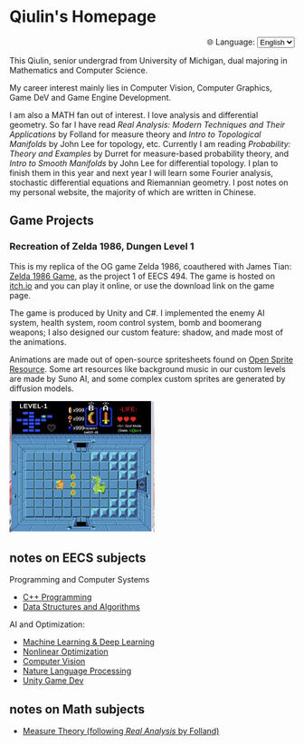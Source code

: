 # Qiulin's Homepage

<div style="text-align: right; margin-top: 10px;">
  <label for="lang">🌐 Language:</label>
  <select id="lang" onchange="location = this.value;">
    <option value="https://qiulinfan.github.io/">English</option>
    <option value="https://qiulinfan.github.io/zh/">中文</option>
  </select>
</div>


This Qiulin, senior undergrad from University of Michigan, dual majoring in Mathematics and Computer Science.  

My career interest mainly lies in Computer Vision, Computer Graphics, Game DeV and Game Engine Development. 

I am also a MATH fan out of interest. I love analysis and differential geometry. So far I have read *Real Analysis: Modern Techniques and Their Applications* by Folland for measure theory and *Intro to Topological Manifolds* by John Lee for topology, etc. Currently I am reading *Probability: Theory and Examples* by Durret for measure-based probability theory, and *Intro to Smooth Manifolds* by John Lee for differential topology. I plan to finish them in this year and next year I will learn some Fourier analysis, stochastic differential equations and Riemannian geometry. I post notes on my personal website, the majority of which are written in Chinese.

## Game Projects

### Recreation of Zelda 1986, Dungen Level 1

This is my replica of the OG game Zelda 1986, coauthered with James Tian: [Zelda 1986 Game](https://saddysamoyed.itch.io/zelda1986-level1), as the project 1 of EECS 494. The game is hosted on [itch.io](https://itch.io/) and you can play it online, or use the download link on the game page.

The game is produced by Unity and C#. I implemented the enemy AI system, health system, room control system, bomb and boomerang weapons; I also designed our custom feature: shadow, and made most of the animations.

Animations are made out of open-source spritesheets found on [Open Sprite Resource](https://www.spriters-resource.com/). Some art resources like background music in our custom levels are made by Suno AI, and some complex custom sprites are generated by diffusion models.

<img src="assets/Screenshot 2025-09-24 at 09.12.18.png" alt="Screenshot 2025-09-24 at 09.12.18" style="zoom:25%;" />



## notes on EECS subjects

Programming and Computer Systems

- [C++ Programming](https://qiulinfan.github.io/cpp/index.html)
- [Data Structures and Algorithms](https://qiulinfan.github.io/dsa/index.html)

AI and Optimization: 

- [Machine Learning & Deep Learning](https://qiulinfan.github.io/ml/index.html)
- [Nonlinear Optimization](https://qiulinfan.github.io/opt/index.html)
- [Computer Vision](https://qiulinfan.github.io/cv/index.html)
- [Nature Language Processing](https://qiulinfan.github.io/nlp/index.html)
- [Unity Game Dev](https://qiulinfan.github.io/gamedev/index.html)


## notes on Math subjects
- [Measure Theory (following *Real Analysis* by Folland)](https://qiulinfan.github.io/math-597-measure_theory-notes/index.html)


